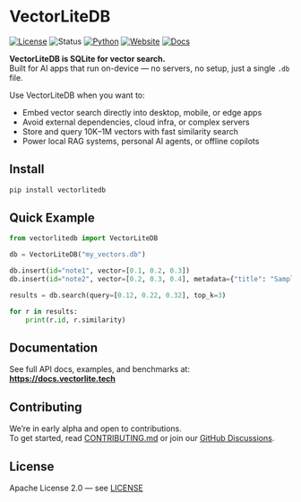 
# VectorLiteDB

[![License](https://img.shields.io/badge/License-Apache_2.0-blue.svg)](https://opensource.org/licenses/Apache-2.0)
![Status](https://img.shields.io/badge/Status-Alpha-orange)
[![Python](https://img.shields.io/badge/Python-3.8+-blue.svg)](https://www.python.org/downloads/)
[![Website](https://img.shields.io/badge/Website-vectorlite.tech-blue)](https://vectorlite.tech)
[![Docs](https://img.shields.io/badge/Docs-docs-green)](https://docs.vectorlite.tech)

**VectorLiteDB is SQLite for vector search.**  
Built for AI apps that run on-device — no servers, no setup, just a single `.db` file.

Use VectorLiteDB when you want to:
- Embed vector search directly into desktop, mobile, or edge apps  
- Avoid external dependencies, cloud infra, or complex servers  
- Store and query 10K–1M vectors with fast similarity search  
- Power local RAG systems, personal AI agents, or offline copilots

## Install

```bash
pip install vectorlitedb
```

## Quick Example

```python
from vectorlitedb import VectorLiteDB

db = VectorLiteDB("my_vectors.db")

db.insert(id="note1", vector=[0.1, 0.2, 0.3])
db.insert(id="note2", vector=[0.2, 0.3, 0.4], metadata={"title": "Sample"})

results = db.search(query=[0.12, 0.22, 0.32], top_k=3)

for r in results:
    print(r.id, r.similarity)
```

## Documentation

See full API docs, examples, and benchmarks at:  
**https://docs.vectorlite.tech**

## Contributing

We’re in early alpha and open to contributions.  
To get started, read [CONTRIBUTING.md](CONTRIBUTING.md) or join our [GitHub Discussions](https://github.com/vectorlitedb/vectorlitedb/discussions).

## License

Apache License 2.0 — see [LICENSE](LICENSE)
